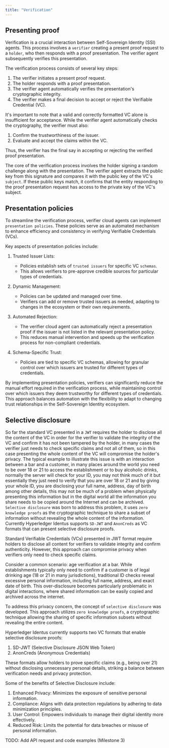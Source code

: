 ```yaml
---
title: "Verification"
---
```

## Presenting proof

Verification is a crucial interaction between Self-Sovereign Identity (SSI) agents. This process involves a `verifier` creating a present proof request to a `holder`, who then responds with a proof presentation. The verifier agent subsequently verifies this presentation.

The verification process consists of several key steps:

1. The verifier initiates a present proof request.
2. The holder responds with a proof presentation.
3. The verifier agent automatically verifies the presentation's cryptographic integrity.
4. The verifier makes a final decision to accept or reject the Verifiable Credential (VC).

It's important to note that a valid and correctly formatted VC alone is insufficient for acceptance. While the verifier agent automatically checks the cryptography, the verifier must also:

1. Confirm the trustworthiness of the issuer.
2. Evaluate and accept the claims within the VC.

Thus, the verifier has the final say in accepting or rejecting the verified proof presentation.

The core of the verification process involves the holder signing a random challenge along with the presentation. The verifier agent extracts the public key from this signature and compares it with the public key of the VC's `subject`. If these public keys match, it confirms that the entity responding to the proof presentation request has access to the private key of the VC's subject.

## Presentation policies

To streamline the verification process, verifier cloud agents can implement `presentation policies`. These policies serve as an automated mechanism to enhance efficiency and consistency in verifying Verifiable Credentials (VCs).

Key aspects of presentation policies include:

1. Trusted Issuer Lists: 
   - Policies establish sets of `trusted issuers` for specific VC `schemas`.
   - This allows verifiers to pre-approve credible sources for particular types of credentials.

2. Dynamic Management:
   - Policies can be updated and managed over time.
   - Verifiers can add or remove trusted issuers as needed, adapting to changes in the ecosystem or their own requirements.

3. Automated Rejection:
   - The verifier cloud agent can automatically reject a presentation proof if the issuer is not listed in the relevant presentation policy.
   - This reduces manual intervention and speeds up the verification process for non-compliant credentials.

4. Schema-Specific Trust:
   - Policies are tied to specific VC schemas, allowing for granular control over which issuers are trusted for different types of credentials.

By implementing presentation policies, verifiers can significantly reduce the manual effort required in the verification process, while maintaining control over which issuers they deem trustworthy for different types of credentials. This approach balances automation with the flexibility to adapt to changing trust relationships in the Self-Sovereign Identity ecosystem.

## Selective disclosure

So far the standard VC presented in a `JWT` requires the holder to disclose all the content of the VC in order for the verifier to validate the integrity of the VC and confirm it has not been tampered by the holder, in many cases the verifier just needs to check specific claims and not all of them, so in this case presenting the whole content of the VC will compromise the holder's privacy. The typical example to illustrate this issue is with an interaction between a bar and a customer, in many places around the world you need to be over 18 or 21 to access the establishment or to buy alcoholic drinks, normally the server will check for your ID, you may not think much of it but essentially they just need to verify that you are over 18 or 21 and by giving your whole ID, you are disclosing your full name, address, day of birth among other details, this may not be much of a problem when physically presenting this information but in the digital world all the information you share needs to be copied around the Internet and can be archived. `Selective disclosure` was born to address this problem, it uses `zero knowledge proofs` as the cryptographic technique to share a subset of information without revealing the whole content of the information. Currently Hyperledger Identus supports `SD-JWT` and `AnonCreds` as VC formats that can present selective disclosure proofs.


Standard Verifiable Credentials (VCs) presented in JWT format require holders to disclose all content for verifiers to validate integrity and confirm authenticity. However, this approach can compromise privacy when verifiers only need to check specific claims.

Consider a common scenario: age verification at a bar. While establishments typically only need to confirm if a customer is of legal drinking age (18 or 21 in many jurisdictions), traditional ID checks reveal excessive personal information, including full name, address, and exact date of birth. This over-disclosure becomes particularly problematic in digital interactions, where shared information can be easily copied and archived across the internet.

To address this privacy concern, the concept of `selective disclosure` was developed. This approach utilizes `zero knowledge proofs`, a cryptographic technique allowing the sharing of specific information subsets without revealing the entire content.

Hyperledger Identus currently supports two VC formats that enable selective disclosure proofs:

1. SD-JWT (Selective Disclosure JSON Web Token)
2. AnonCreds (Anonymous Credentials)

These formats allow holders to prove specific claims (e.g., being over 21) without disclosing unnecessary personal details, striking a balance between verification needs and privacy protection.

Some of the benefits of Selective Disclosure include:

1. Enhanced Privacy: Minimizes the exposure of sensitive personal information.
2. Compliance: Aligns with data protection regulations by adhering to data minimization principles.
3. User Control: Empowers individuals to manage their digital identity more effectively.
4. Reduced Risk: Limits the potential for data breaches or misuse of personal information.

TODO: Add API request and code examples (Milestone 3)
